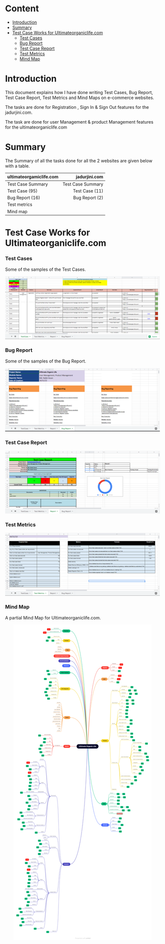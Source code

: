 # Content

- [Introduction](https://github.com/Rabbi01521/-Test-case-Bug-report-Test-metrics-Mind-map#introduction)
- [Summary](https://github.com/Rabbi01521/-Test-case-Bug-report-Test-metrics-Mind-map#summary)
- [Test Case Works for Ultimateorganiclife.com](https://github.com/Rabbi01521/-Test-case-Bug-report-Test-metrics-Mind-map#Test-Case-Works-for-Ultimateorganiclife.com)
  - [Test Cases](https://github.com/Rabbi01521/-Test-case-Bug-report-Test-metrics-Mind-map#Test-Cases)
  - [Bug Report](https://github.com/Rabbi01521/-Test-case-Bug-report-Test-metrics-Mind-map#Bug-Report)
  - [Test Case Report](https://github.com/Rabbi01521/-Test-case-Bug-report-Test-metrics-Mind-map#Test-Case-Report)
  - [Test Metrics](https://github.com/Rabbi01521/-Test-case-Bug-report-Test-metrics-Mind-map#Test-Metrics)
  - [Mind Map](https://github.com/Rabbi01521/-Test-case-Bug-report-Test-metrics-Mind-map#Mind-map)

# Introduction

This document explains how I have done writing Test Cases, Bug Report, Test Case Report, Test Metrics and Mind Maps on e-commerce websites.

The tasks are done for Registration , Sign In & Sign Out features for the jadurjini.com.

The task are done for user Management & product Management features for the ultimateorganiclife.com

# Summary

The Summary of all the tasks done for all the 2 websites are given below with a table.

| ultimateorgamiclife.com |     jadurjini.com |
| :---------------------- | ----------------: |
| Test Case Summary       | Test Case Summary |
| Test Case (95)          |    Test Case (11) |
| Bug Report (16)         |    Bug Report (2) |
| Test metrics            |                   |
| Mind map                |                   |

<!--
| NRB Bazaar        |   Rokomari.com    |         Qcoom.com |
| :---------------- | :---------------: | ----------------: |
| Test Case Summary | Test Case Summary | Test Case Summary |
| Test Case (102)   |  Test Case (88)   |    Test Case (46) |
| Bug Report (21)   |  Bug Report (12)  |    Bug Report (4) |
| Test metrics      |   Test metrics    |      Test metrics |
|                   |     Mind map      |                   | -->

# Test Case Works for Ultimateorganiclife.com

### Test Cases

Some of the samples of the Test Cases.

<p align="center">
  <img src="https://github.com/Rabbi01521/-Test-case-Bug-report-Test-metrics-Mind-map/blob/main/ultimateorganiclife.com/Test_Case.PNG" />
</p>

### Bug Report

Some of the samples of the Bug Report.

<p align="center">
  <img src="https://github.com/Rabbi01521/-Test-case-Bug-report-Test-metrics-Mind-map/blob/main/ultimateorganiclife.com/Bug_Report.PNG" />
</p>

### Test Case Report

<p align="center">
  <img src="https://github.com/Rabbi01521/-Test-case-Bug-report-Test-metrics-Mind-map/blob/main/ultimateorganiclife.com/Test_Report.PNG" />
</p>

### Test Metrics

<p align="center">
  <img src="https://github.com/Rabbi01521/-Test-case-Bug-report-Test-metrics-Mind-map/blob/main/ultimateorganiclife.com/Test_Matrics.PNG" />
</p>

### Mind Map

A partial Mind Map for Ultimateorganiclife.com.

<p align="center">
  <img src="https://github.com/Rabbi01521/-Test-case-Bug-report-Test-metrics-Mind-map/blob/main/ultimateorganiclife.com/Ultimate%20Organic%20Life_main.png" />
</p>
